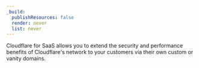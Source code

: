 ```yaml
---
_build:
  publishResources: false
  render: never
  list: never
---
```


Cloudflare for SaaS allows you to extend the security and performance benefits of Cloudflare's network to your customers via their own custom or vanity domains.
